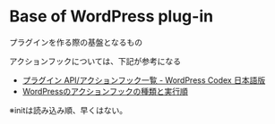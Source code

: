 # Base of WordPress plug-in
プラグインを作る際の基盤となるもの

アクションフックについては、下記が参考になる
- [プラグイン API/アクションフック一覧 - WordPress Codex 日本語版](https://wpdocs.osdn.jp/%E3%83%97%E3%83%A9%E3%82%B0%E3%82%A4%E3%83%B3_API/%E3%82%A2%E3%82%AF%E3%82%B7%E3%83%A7%E3%83%B3%E3%83%95%E3%83%83%E3%82%AF%E4%B8%80%E8%A6%A7) 
- [WordPressのアクションフックの種類と実行順](https://qiita.com/kijtra/items/68a06083d25af8b5a119)

※initは読み込み順、早くはない。

